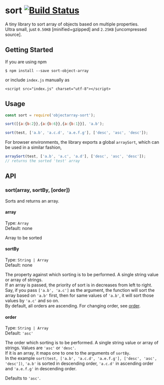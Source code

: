 # sort  [![Build Status](https://travis-ci.org/tHBp/sort.svg?branch=master)](https://travis-ci.org/tHBp/sort)

A tiny library to sort array of objects based on multiple properties. <br>Ultra small, just `0.50KB` [minified+gzipped] and `2.25KB` [uncompressed source].

## Getting Started

If you are using npm
```
$ npm install --save sort-object-array
```
or include `index.js` manually as<br>

`<script src="index.js" charset="utf-8"></script>`

## Usage

```javascript
const sort = require('objectarray-sort');

sort([{a:{b:2}},{a:{b:6}},{a:{b:1}}], 'a.b');

sort(test, ['a.b', 'a.c.d', 'a.e.f.g'], ['desc', 'asc', 'desc']);
```
For browser environments, the library exports a global `arraySort`, which can be used in a similar fashion,
```js
arraySort(test, ['a.b', 'a.c', 'a.d'], ['desc', 'asc', 'desc']);
// returns the sorted 'test' array
```

## API

### sort(array, sortBy, [order])

Sorts and returns an array.

#### array

Type: `Array`<br>
Default: none

Array to be sorted


#### sortBy

Type: `String | Array`<br>
Default: none

The property against which sorting is to be performed. A single string value or array of strings.
<br>If an array is passed, the priority of sort is in decreases from left to right. <br>Say, if you pass `['a.b', 'a.c']` as the argument, the function will sort the array based on `'a.b'` first, then for same values of `'a.b'`, it will sort those values by `'a.c'` and so on. <br>By default, all orders are ascending. For changing order, see [order](#order).


#### order

Type: `String | Array`<br>
Default: `'asc'`

The order which sorting is to be performed. A single string value or array of strings. Values are `'asc'` or `'desc'`.<br>
If it is an array, it maps one to one to the arguments of `sortBy`.
<br>In the example `sort(test, ['a.b', 'a.c.d', 'a.e.f.g'], ['desc', 'asc', 'desc'])`, `'a.b'` is sorted in descending order, `'a.c.d'` in ascending order and `'a.e.f.g'` in descending order.

Defaults to `'asc'`.
